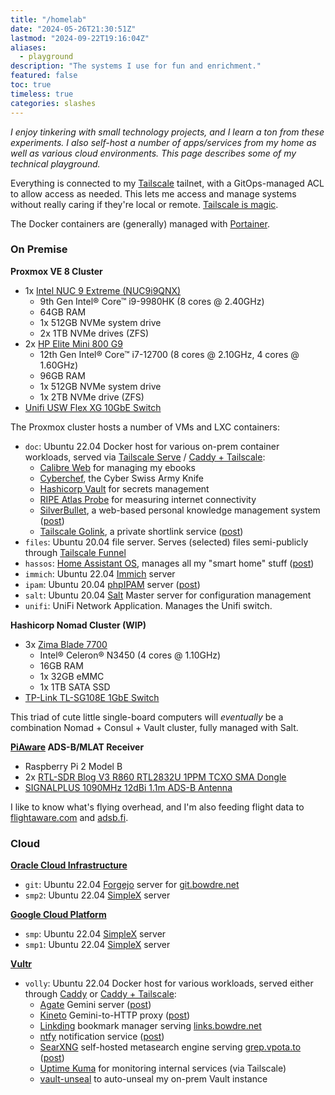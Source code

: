```yaml
---
title: "/homelab"
date: "2024-05-26T21:30:51Z"
lastmod: "2024-09-22T19:16:04Z"
aliases:
  - playground
description: "The systems I use for fun and enrichment."
featured: false
toc: true
timeless: true
categories: slashes
---
```

*I enjoy tinkering with small technology projects, and I learn a ton from these experiments. I also self-host a number of apps/services from my home as well as various cloud environments. This page describes some of my technical playground.*

Everything is connected to my [Tailscale](https://tailscale.com) tailnet, with a GitOps-managed ACL to allow access as needed. This lets me access and manage systems without really caring if they're local or remote. [Tailscale is magic](/secure-networking-made-simple-with-tailscale/).

The Docker containers are (generally) managed with [Portainer](https://www.portainer.io/).

### On Premise

**Proxmox VE 8 Cluster**
- 1x [Intel NUC 9 Extreme (NUC9i9QNX)](https://www.amazon.com/Intel-Extreme-NUC9i9QNX-Single-Model/dp/B0851JV4R8)
  - 9th Gen Intel® Core™ i9-9980HK (8 cores @ 2.40GHz)
  - 64GB RAM
  - 1x 512GB NVMe system drive
  - 2x 1TB NVMe drives (ZFS)
- 2x [HP Elite Mini 800 G9](https://www.hp.com/us-en/shop/pdp/hp-elite-mini-800-g9-desktop-pc-p-88u16ua-aba-1)
  - 12th Gen Intel® Core™ i7-12700 (8 cores @ 2.10GHz, 4 cores @ 1.60GHz)
  - 96GB RAM
  - 1x 512GB NVMe system drive
  - 1x 2TB NVMe drive (ZFS)
- [Unifi USW Flex XG 10GbE Switch](https://store.ui.com/us/en/collections/unifi-switching-utility-10-gbps-ethernet/products/unifi-flex-xg)

The Proxmox cluster hosts a number of VMs and LXC containers:
- `doc`: Ubuntu 22.04 Docker host for various on-prem container workloads, served via [Tailscale Serve](/tailscale-ssh-serve-funnel/#tailscale-serve) / [Caddy + Tailscale](/caddy-tailscale-alternative-cloudflare-tunnel/):
  - [Calibre Web](https://github.com/janeczku/calibre-web) for managing my ebooks
  - [Cyberchef](https://github.com/gchq/CyberChef), the Cyber Swiss Army Knife
  - [Hashicorp Vault](https://www.vaultproject.io/) for secrets management
  - [RIPE Atlas Probe](https://www.ripe.net/analyse/internet-measurements/ripe-atlas/) for measuring internet connectivity
  - [SilverBullet](https://silverbullet.md), a web-based personal knowledge management system ([post](https://srsbsns.lol/is-silverbullet-the-note-keeping-silver-bullet/))
  - [Tailscale Golink](https://github.com/tailscale/golink), a private shortlink service ([post](/tailscale-golink-private-shortlinks-tailnet/))
- `files`: Ubuntu 20.04 file server. Serves (selected) files semi-publicly through [Tailscale Funnel](/tailscale-ssh-serve-funnel/#tailscale-funnel)
- `hassos`: [Home Assistant OS](https://www.home-assistant.io/installation/), manages all my "smart home" stuff ([post](/automating-camera-notifications-home-assistant-ntfy/))
- `immich`: Ubuntu 22.04 [Immich](https://immich.app/) server
- `ipam`: Ubuntu 20.04 [phpIPAM](https://phpipam.net/) server ([post](/integrating-phpipam-with-vrealize-automation-8/#step-0-phpipam-installation-and-base-configuration))
- `salt`: Ubuntu 20.04 [Salt](https://saltproject.io/) Master server for configuration management
- `unifi`: UniFi Network Application. Manages the Unifi switch.

**Hashicorp Nomad Cluster (WIP)**
- 3x [Zima Blade 7700](https://shop.zimaboard.com/products/zimablade-single-board-server-for-cyber-native)
  - Intel® Celeron® N3450 (4 cores @ 1.10GHz)
  - 16GB RAM
  - 1x 32GB eMMC
  - 1x 1TB SATA SSD
- [TP-Link TL-SG108E 1GbE Switch](https://www.tp-link.com/us/home-networking/8-port-switch/tl-sg108e/)

This triad of cute little single-board computers will *eventually* be a combination Nomad + Consul + Vault cluster, fully managed with Salt.

**[PiAware](https://www.flightaware.com/adsb/piaware/build) ADS-B/MLAT Receiver**
- Raspberry Pi 2 Model B
- 2x [RTL-SDR Blog V3 R860 RTL2832U 1PPM TCXO SMA Dongle](https://www.amazon.com/gp/product/B0129EBDS2)
- [SIGNALPLUS 1090MHz 12dBi 1.1m ADS-B Antenna](https://www.amazon.com/gp/product/B08XYRMG3V/)

I like to know what's flying overhead, and I'm also feeding flight data to [flightaware.com](https://flightaware.com) and [adsb.fi](https://adsb.fi).

### Cloud

**[Oracle Cloud Infrastructure](https://www.oracle.com/cloud/free/)**
- `git`: Ubuntu 22.04 [Forgejo](https://forgejo.org/) server for [git.bowdre.net](https://git.bowdre.net/explore/repos)
- `smp2`: Ubuntu 22.04 [SimpleX](/simplex/) server

**[Google Cloud Platform](https://cloud.google.com/free/docs/free-cloud-features)**
- `smp`: Ubuntu 22.04 [SimpleX](/simplex/) server
- `smp1`: Ubuntu 22.04 [SimpleX](/simplex/) server

**[Vultr](https://www.vultr.com)**
- `volly`: Ubuntu 22.04 Docker host for various workloads, served either through [Caddy](https://caddyserver.com/) or [Caddy + Tailscale](/caddy-tailscale-alternative-cloudflare-tunnel/):
  - [Agate](https://github.com/mbrubeck/agate) Gemini server ([post](/gemini-capsule-gempost-github-actions/))
  - [Kineto](https://github.com/beelux/kineto) Gemini-to-HTTP proxy ([post](/gemini-capsule-gempost-github-actions/))
  - [Linkding](https://github.com/sissbruecker/linkding) bookmark manager serving [links.bowdre.net](https://links.bowdre.net/bookmarks/shared)
  - [ntfy](https://ntfy.sh/) notification service ([post](/easy-push-notifications-with-ntfy/))
  - [SearXNG](https://docs.searxng.org/) self-hosted metasearch engine serving [grep.vpota.to](https://grep.vpota.to) ([post](https://srsbsns.lol/post/self-hosting-a-search-engine-iyjdlk6y))
  - [Uptime Kuma](https://github.com/louislam/uptime-kuma) for monitoring internal services (via Tailscale)
  - [vault-unseal](https://github.com/lrstanley/vault-unseal) to auto-unseal my on-prem Vault instance
